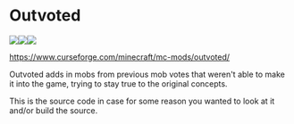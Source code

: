 # Outvoted
[![](https://img.shields.io/badge/FOR%20MINECRAFT-1.16%20%7C%201.15-de6a3b?style=for-the-badge&logo=curseforge)](https://www.curseforge.com/minecraft/mc-mods/outvoted)[![](https://img.shields.io/discord/776261853932158977?label=Discord&logo=discord&style=for-the-badge)](https://discord.com/invite/FeBUNVtjmb)[![](https://img.shields.io/github/workflow/status/How-Bout-No/Outvoted/Java%20CI%20with%20Gradle?style=for-the-badge)](https://github.com/How-Bout-No/Outvoted/actions?query=workflow%3A%22Java+CI+with+Gradle%22)

https://www.curseforge.com/minecraft/mc-mods/outvoted/

Outvoted adds in mobs from previous mob votes that weren't able to make it into the game, trying to stay true to the original concepts.


This is the source code in case for some reason you wanted to look at it and/or build the source.
